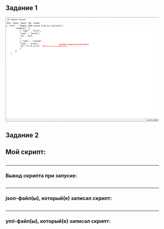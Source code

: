 ## **Задание 1**

![Screenshot](1.jpg)

## **Задание 2**

## **Мой скрипт:**
```

```
***
### **Вывод скрипта при запуске:**
```

```
***
### **json-файл(ы), который(е) записал скрипт:**
```

```
***
### **yml-файл(ы), который(е) записал скрипт:**
```

```
